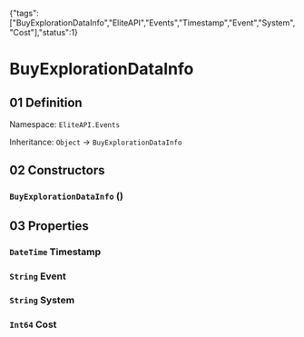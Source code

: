 {"tags":["BuyExplorationDataInfo","EliteAPI","Events","Timestamp","Event","System","Cost"],"status":1}

# BuyExplorationDataInfo

## 01 Definition

Namespace: `EliteAPI.Events`

Inheritance: `Object` → `BuyExplorationDataInfo`

## 02 Constructors

### `BuyExplorationDataInfo` ()

## 03 Properties

### `DateTime` Timestamp

### `String` Event

### `String` System

### `Int64` Cost

